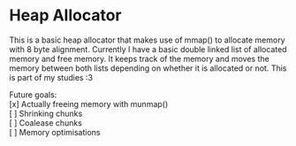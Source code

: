 # Heap Allocator 

This is a basic heap allocator that makes use of mmap() to allocate memory with 8 byte alignment. Currently I have a basic double linked list of allocated memory and free memory. It keeps track of the memory and moves the memory between both lists depending on whether it is allocated or not. This is part of my studies :3 

Future goals:  
[x] Actually freeing memory with munmap()  
[ ] Shrinking chunks  
[ ] Coalease chunks  
[ ] Memory optimisations  
